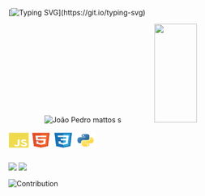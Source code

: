 [![Typing SVG](https://readme-typing-svg.herokuapp.com/?color=227475&size=35&center=true&vCenter=true&width=1000&lines=Hi+there,+my+name+is+João+Pedro+Mattos;I+study+systems+analysis+and+development+at+IFSP-BRA;Be+Welcome!)](https://git.io/typing-svg)

<div align="center">  
  <img width="49%" height="195px" src="https://github-readme-stats.vercel.app/api?username=jotapemattos&show_icons=true&count_private=true&hide_border=true&title_color=227475&icon_color=227475&text_color=91b9e3&bg_color=0d1117" alt="João Pedro mattos s" /> 
  <img width="41%" height="195px" src="https://github-readme-stats.vercel.app/api/top-langs/?username=jotapemattos&layout=compact&hide_border=true&title_color=227475&text_color=91b9e3&bg_color=0d1117" />
</div>

<div style="display: inline_block"><br>
  <img align="center" alt="jp-js" height="30" width="40" src="https://raw.githubusercontent.com/devicons/devicon/master/icons/javascript/javascript-plain.svg">
  <img align="center" alt="jp-HTML" height="30" width="40" src="https://raw.githubusercontent.com/devicons/devicon/master/icons/html5/html5-original.svg">
  <img align="center" alt="jp-CSS" height="30" width="40" src="https://raw.githubusercontent.com/devicons/devicon/master/icons/css3/css3-original.svg">
  <img align="center" alt="jp-python" height="30" width="40" src="https://raw.githubusercontent.com/devicons/devicon/master/icons/python/python-original.svg">
</div>

  ##

<div> 
  <a href="https://instagram.com/https://www.instagram.com/pedrows.joo/target="_blank"><img src="https://img.shields.io/badge/-Instagram-%23E4405F?style=for-the-badge&logo=instagram&logoColor=white" target="_blank"></a> 
  <a href = "mailto:jpmrc49.com"><img src="https://img.shields.io/badge/-Gmail-%23333?style=for-the-badge&logo=gmail&logoColor=white" target="_blank"></a>
</div>

![Contribution](https://activity-graph.herokuapp.com/graph?username=jotapemattos&theme=gotham&hide_border=true&area=true)
